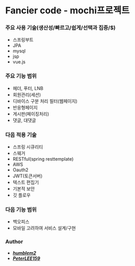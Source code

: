 # Fancier code - mochi프로젝트

### 주요 사용 기술(생산성/빠르고/쉽게/선택과 집중/$)
- 스프링부트
- JPA
- mysql
- jsp
- vue.js

### 주요 기능 범위
- 헤더, 푸터, LNB
- 회원관리(세션)
- 디바이스 구분 처리 필터(웹페이지)
- 반응형페이지
- 게시판(페이징처리)
- 댓글, 대댓글

### 다음 적용 기술
- 스프링 시큐리티
- 스웨거
- RESTful(spring resttemplate)
- AWS
- Oauth2
- JWT(토큰서버)
- 텍스트 편집기
- 기본적 보안
- 깃 플로우 

### 다음 기능 범위
- 백오피스
- 모바일 고려하여 서비스 설계/구현

### Author
- [*__humblem2__*](https://github.com/humblem2)
- [*__PeterLEE159__*](https://github.com/PeterLEE159)
